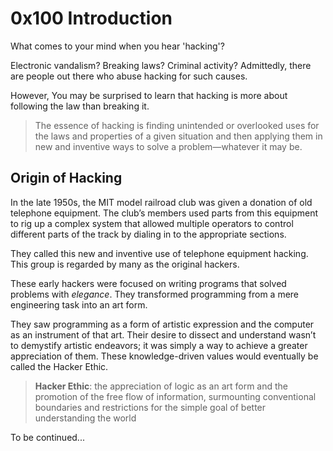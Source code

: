 # 0x100 Introduction

What comes to your mind when you hear 'hacking'? 

Electronic vandalism? Breaking laws? Criminal activity? Admittedly, there are people out there who abuse hacking for such causes.

However, You may be surprised to learn that hacking is more about following the law than breaking it.

> The essence of hacking is finding unintended or overlooked uses for the laws and properties of a given situation and then applying them in new and inventive ways to solve a problem—whatever it may be.

## Origin of Hacking
In the late 1950s, the MIT model railroad club was given a donation of old telephone equipment. The club’s members used parts from this equipment to rig up a complex system that allowed multiple operators to control different parts of the track by dialing in to the appropriate sections. 

They called this new and inventive use of telephone equipment hacking. This group is regarded by many as the original hackers.

These early hackers were focused on writing programs that solved problems with *elegance*. They transformed programming from a mere engineering task into an art form.

They saw programming as a form of artistic expression and the computer as an instrument of that art. Their desire to dissect and understand wasn’t to demystify artistic endeavors; it was simply a way to achieve a greater appreciation of them. These knowledge-driven values would eventually be called the Hacker Ethic.

> **Hacker Ethic**: the appreciation of logic as an art form and the promotion of the free flow of information, surmounting conventional boundaries and restrictions for the simple goal of
better understanding the world

To be continued...
